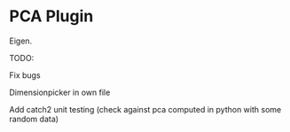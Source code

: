 # PCA Plugin

Eigen.

TODO:

Fix bugs

Dimensionpicker in own file

Add catch2 unit testing (check against pca computed in python with some random data)